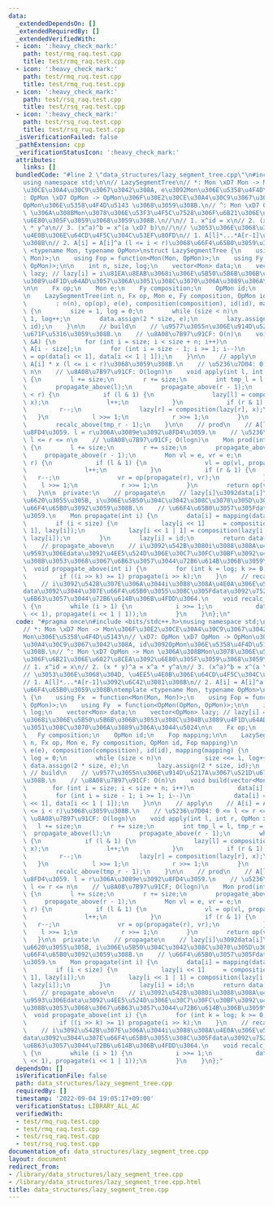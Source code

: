 ```yaml
---
data:
  _extendedDependsOn: []
  _extendedRequiredBy: []
  _extendedVerifiedWith:
  - icon: ':heavy_check_mark:'
    path: test/rmq_raq.test.cpp
    title: test/rmq_raq.test.cpp
  - icon: ':heavy_check_mark:'
    path: test/rmq_ruq.test.cpp
    title: test/rmq_ruq.test.cpp
  - icon: ':heavy_check_mark:'
    path: test/rsq_raq.test.cpp
    title: test/rsq_raq.test.cpp
  - icon: ':heavy_check_mark:'
    path: test/rsq_ruq.test.cpp
    title: test/rsq_ruq.test.cpp
  _isVerificationFailed: false
  _pathExtension: cpp
  _verificationStatusIcon: ':heavy_check_mark:'
  attributes:
    links: []
  bundledCode: "#line 2 \"data_structures/lazy_segment_tree.cpp\"\n#include <bits/stdc++.h>\n\
    using namespace std;\n\n// LazySegmentTree\n// *: Mon \xD7 Mon -> Mon\u306F\u30E2\
    \u30CE\u30A4\u30C9\u3067\u3042\u308A, e\u3092Mon\u306E\u5358\u4F4D\u5143\n// \xD7\
    : OpMon \xD7 OpMon -> OpMon\u306F\u30E2\u30CE\u30A4\u30C9\u3067\u3042\u308A, id\u3092\
    OpMon\u306E\u5358\u4F4D\u5143 \u3068\u3059\u308B.\n// ^: Mon \xD7 OpMon -> Mon\
    \ \u306A\u308BMon\u3078\u306E\u53F3\u4F5C\u7528\u306F\u6B21\u306E\u6027\u8CEA\u3092\
    \u6E80\u305F\u3059\u3068\u3059\u308B.\n//\n// 1. x^id = x\n// 2. (x * y)^a = x^a\
    \ * y^a\n// 3. (x^a)^b = x^(a \xD7 b)\n//\n// \u3053\u306E\u3068\u304D, \u4EE5\
    \u4E0B\u306E\u64CD\u4F5C\u304C\u53EF\u80FD\n// 1. A[l]*...*A[r-1]\u3092\u6C42\u3081\
    \u308B\n// 2. A[i] = A[i]^a (l <= i < r)\u3068\u66F4\u65B0\u3059\u308B\ntemplate\
    \ <typename Mon, typename OpMon>\nstruct LazySegmentTree {\n    using Fx  = function<Mon(Mon,\
    \ Mon)>;\n    using Fop = function<Mon(Mon, OpMon)>;\n    using Fy  = function<OpMon(OpMon,\
    \ OpMon)>;\n\n    int n, size, log;\n    vector<Mon> data;\n    vector<OpMon>\
    \ lazy; // lazy[i] = i\u81EA\u8EAB\u3068i\u306E\u5B50\u5B6B\u306B\u3053\u308C\u304B\
    \u3089\u4F1D\u64AD\u3057\u306A\u3051\u308C\u3070\u306A\u3089\u306A\u3044\u5024\
    \n\n    Fx op;\n    Mon e;\n    Fy composition;\n    OpMon id;\n    Fop mapping;\n\
    \n    LazySegmentTree(int n, Fx op, Mon e, Fy composition, OpMon id, Fop mapping)\n\
    \        : n(n), op(op), e(e), composition(composition), id(id), mapping(mapping)\
    \ {\n        size = 1, log = 0;\n        while (size < n)\n            size <<=\
    \ 1, log++;\n        data.assign(2 * size, e);\n        lazy.assign(2 * size,\
    \ id);\n    }\n\n    // build\n    // \u9577\u3055n\u306E\u914D\u5217A\u3067\u521D\
    \u671F\u5316\u3059\u308B.\n    // \u8A08\u7B97\u91CF: O(n)\n    void build(vector<Mon>\
    \ &A) {\n        for (int i = size; i < size + n; i++)\n            data[i] =\
    \ A[i - size];\n        for (int i = size - 1; i >= 1; i--)\n            data[i]\
    \ = op(data[i << 1], data[i << 1 | 1]);\n    }\n\n    // apply\n    // A[i] =\
    \ A[i] * x (l <= i < r)\u3068\u3059\u308B.\n    // \u5236\u7D04: 0 <= l <= r <=\
    \ n\n    // \u8A08\u7B97\u91CF: O(logn)\n    void apply(int l, int r, OpMon x)\
    \ {\n        l += size;\n        r += size;\n        int tmp_l = l, tmp_r = r;\n\
    \        propagate_above(l);\n        propagate_above(r - 1);\n        while (l\
    \ < r) {\n            if (l & 1) {\n                lazy[l] = composition(lazy[l],\
    \ x);\n                l++;\n            }\n            if (r & 1) {\n       \
    \         r--;\n                lazy[r] = composition(lazy[r], x);\n         \
    \   }\n            l >>= 1;\n            r >>= 1;\n        }\n        recalc_above(tmp_l);\n\
    \        recalc_above(tmp_r - 1);\n    }\n\n    // prod\n    // A[l]*...*A[r-1]\u3092\
    \u8FD4\u3059. l = r\u306A\u3089e\u3092\u8FD4\u3059.\n    // \u5236\u7D04: 0 <=\
    \ l <= r <= n\n    // \u8A08\u7B97\u91CF; O(logn)\n    Mon prod(int l, int r)\
    \ {\n        l += size;\n        r += size;\n        propagate_above(l);\n   \
    \     propagate_above(r - 1);\n        Mon vl = e, vr = e;\n        while (l <\
    \ r) {\n            if (l & 1) {\n                vl = op(vl, propagate(l));\n\
    \                l++;\n            }\n            if (r & 1) {\n             \
    \   r--;\n                vr = op(propagate(r), vr);\n            }\n        \
    \    l >>= 1;\n            r >>= 1;\n        }\n        return op(vl, vr);\n \
    \   }\n\n  private:\n    // propagate\n    // lazy[i]\u3092data[i]\u306B\u53CD\
    \u6620\u3055\u305B, i\u306E\u5B50\u304C\u3042\u308C\u3070\u305D\u306Elazy\u306E\
    \u66F4\u65B0\u3092\u3059\u308B.\n    // \u66F4\u65B0\u3057\u305Fdata[i]\u3092\u8FD4\
    \u3059.\n    Mon propagate(int i) {\n        data[i] = mapping(data[i], lazy[i]);\n\
    \        if (i < size) {\n            lazy[i << 1]     = composition(lazy[i <<\
    \ 1], lazy[i]);\n            lazy[i << 1 | 1] = composition(lazy[i << 1 | 1],\
    \ lazy[i]);\n        }\n        lazy[i] = id;\n        return data[i];\n    }\n\
    \    // propagate_above\n    // i\u3092\u542B\u3080i\u3088\u308A\u4E0A\u306E\u533A\
    \u9593\u306Edata\u3092\u4EE5\u524D\u306E\u30C7\u30FC\u30BF\u3092\u4F1D\u64AD\u3059\
    \u308B\u3053\u3068\u3067\u6B63\u3057\u3044\u72B6\u614B\u306B\u3059\u308B.\n  \
    \  void propagate_above(int i) {\n        for (int k = log; k >= 0; k--)\n   \
    \         if ((i >> k) >= 1) propagate(i >> k);\n    }\n    // recalc_above\n\
    \    // i\u3092\u542B\u307E\u306A\u3044i\u3088\u308A\u4E0A\u306E\u533A\u9593\u306E\
    data\u3092\u3044\u307E\u66F4\u65B0\u3055\u308C\u305Fdata\u3092\u7528\u3044\u3066\
    \u6B63\u3057\u3044\u72B6\u614B\u306B\u4FDD\u3064.\n    void recalc_above(int i)\
    \ {\n        while (i > 1) {\n            i >>= 1;\n            data[i] = op(propagate(i\
    \ << 1), propagate(i << 1 | 1));\n        }\n    }\n};\n"
  code: "#pragma once\n#include <bits/stdc++.h>\nusing namespace std;\n\n// LazySegmentTree\n\
    // *: Mon \xD7 Mon -> Mon\u306F\u30E2\u30CE\u30A4\u30C9\u3067\u3042\u308A, e\u3092\
    Mon\u306E\u5358\u4F4D\u5143\n// \xD7: OpMon \xD7 OpMon -> OpMon\u306F\u30E2\u30CE\
    \u30A4\u30C9\u3067\u3042\u308A, id\u3092OpMon\u306E\u5358\u4F4D\u5143 \u3068\u3059\
    \u308B.\n// ^: Mon \xD7 OpMon -> Mon \u306A\u308BMon\u3078\u306E\u53F3\u4F5C\u7528\
    \u306F\u6B21\u306E\u6027\u8CEA\u3092\u6E80\u305F\u3059\u3068\u3059\u308B.\n//\n\
    // 1. x^id = x\n// 2. (x * y)^a = x^a * y^a\n// 3. (x^a)^b = x^(a \xD7 b)\n//\n\
    // \u3053\u306E\u3068\u304D, \u4EE5\u4E0B\u306E\u64CD\u4F5C\u304C\u53EF\u80FD\n\
    // 1. A[l]*...*A[r-1]\u3092\u6C42\u3081\u308B\n// 2. A[i] = A[i]^a (l <= i < r)\u3068\
    \u66F4\u65B0\u3059\u308B\ntemplate <typename Mon, typename OpMon>\nstruct LazySegmentTree\
    \ {\n    using Fx  = function<Mon(Mon, Mon)>;\n    using Fop = function<Mon(Mon,\
    \ OpMon)>;\n    using Fy  = function<OpMon(OpMon, OpMon)>;\n\n    int n, size,\
    \ log;\n    vector<Mon> data;\n    vector<OpMon> lazy; // lazy[i] = i\u81EA\u8EAB\
    \u3068i\u306E\u5B50\u5B6B\u306B\u3053\u308C\u304B\u3089\u4F1D\u64AD\u3057\u306A\
    \u3051\u308C\u3070\u306A\u3089\u306A\u3044\u5024\n\n    Fx op;\n    Mon e;\n \
    \   Fy composition;\n    OpMon id;\n    Fop mapping;\n\n    LazySegmentTree(int\
    \ n, Fx op, Mon e, Fy composition, OpMon id, Fop mapping)\n        : n(n), op(op),\
    \ e(e), composition(composition), id(id), mapping(mapping) {\n        size = 1,\
    \ log = 0;\n        while (size < n)\n            size <<= 1, log++;\n       \
    \ data.assign(2 * size, e);\n        lazy.assign(2 * size, id);\n    }\n\n   \
    \ // build\n    // \u9577\u3055n\u306E\u914D\u5217A\u3067\u521D\u671F\u5316\u3059\
    \u308B.\n    // \u8A08\u7B97\u91CF: O(n)\n    void build(vector<Mon> &A) {\n \
    \       for (int i = size; i < size + n; i++)\n            data[i] = A[i - size];\n\
    \        for (int i = size - 1; i >= 1; i--)\n            data[i] = op(data[i\
    \ << 1], data[i << 1 | 1]);\n    }\n\n    // apply\n    // A[i] = A[i] * x (l\
    \ <= i < r)\u3068\u3059\u308B.\n    // \u5236\u7D04: 0 <= l <= r <= n\n    //\
    \ \u8A08\u7B97\u91CF: O(logn)\n    void apply(int l, int r, OpMon x) {\n     \
    \   l += size;\n        r += size;\n        int tmp_l = l, tmp_r = r;\n      \
    \  propagate_above(l);\n        propagate_above(r - 1);\n        while (l < r)\
    \ {\n            if (l & 1) {\n                lazy[l] = composition(lazy[l],\
    \ x);\n                l++;\n            }\n            if (r & 1) {\n       \
    \         r--;\n                lazy[r] = composition(lazy[r], x);\n         \
    \   }\n            l >>= 1;\n            r >>= 1;\n        }\n        recalc_above(tmp_l);\n\
    \        recalc_above(tmp_r - 1);\n    }\n\n    // prod\n    // A[l]*...*A[r-1]\u3092\
    \u8FD4\u3059. l = r\u306A\u3089e\u3092\u8FD4\u3059.\n    // \u5236\u7D04: 0 <=\
    \ l <= r <= n\n    // \u8A08\u7B97\u91CF; O(logn)\n    Mon prod(int l, int r)\
    \ {\n        l += size;\n        r += size;\n        propagate_above(l);\n   \
    \     propagate_above(r - 1);\n        Mon vl = e, vr = e;\n        while (l <\
    \ r) {\n            if (l & 1) {\n                vl = op(vl, propagate(l));\n\
    \                l++;\n            }\n            if (r & 1) {\n             \
    \   r--;\n                vr = op(propagate(r), vr);\n            }\n        \
    \    l >>= 1;\n            r >>= 1;\n        }\n        return op(vl, vr);\n \
    \   }\n\n  private:\n    // propagate\n    // lazy[i]\u3092data[i]\u306B\u53CD\
    \u6620\u3055\u305B, i\u306E\u5B50\u304C\u3042\u308C\u3070\u305D\u306Elazy\u306E\
    \u66F4\u65B0\u3092\u3059\u308B.\n    // \u66F4\u65B0\u3057\u305Fdata[i]\u3092\u8FD4\
    \u3059.\n    Mon propagate(int i) {\n        data[i] = mapping(data[i], lazy[i]);\n\
    \        if (i < size) {\n            lazy[i << 1]     = composition(lazy[i <<\
    \ 1], lazy[i]);\n            lazy[i << 1 | 1] = composition(lazy[i << 1 | 1],\
    \ lazy[i]);\n        }\n        lazy[i] = id;\n        return data[i];\n    }\n\
    \    // propagate_above\n    // i\u3092\u542B\u3080i\u3088\u308A\u4E0A\u306E\u533A\
    \u9593\u306Edata\u3092\u4EE5\u524D\u306E\u30C7\u30FC\u30BF\u3092\u4F1D\u64AD\u3059\
    \u308B\u3053\u3068\u3067\u6B63\u3057\u3044\u72B6\u614B\u306B\u3059\u308B.\n  \
    \  void propagate_above(int i) {\n        for (int k = log; k >= 0; k--)\n   \
    \         if ((i >> k) >= 1) propagate(i >> k);\n    }\n    // recalc_above\n\
    \    // i\u3092\u542B\u307E\u306A\u3044i\u3088\u308A\u4E0A\u306E\u533A\u9593\u306E\
    data\u3092\u3044\u307E\u66F4\u65B0\u3055\u308C\u305Fdata\u3092\u7528\u3044\u3066\
    \u6B63\u3057\u3044\u72B6\u614B\u306B\u4FDD\u3064.\n    void recalc_above(int i)\
    \ {\n        while (i > 1) {\n            i >>= 1;\n            data[i] = op(propagate(i\
    \ << 1), propagate(i << 1 | 1));\n        }\n    }\n};"
  dependsOn: []
  isVerificationFile: false
  path: data_structures/lazy_segment_tree.cpp
  requiredBy: []
  timestamp: '2022-09-04 19:05:17+09:00'
  verificationStatus: LIBRARY_ALL_AC
  verifiedWith:
  - test/rmq_ruq.test.cpp
  - test/rmq_raq.test.cpp
  - test/rsq_raq.test.cpp
  - test/rsq_ruq.test.cpp
documentation_of: data_structures/lazy_segment_tree.cpp
layout: document
redirect_from:
- /library/data_structures/lazy_segment_tree.cpp
- /library/data_structures/lazy_segment_tree.cpp.html
title: data_structures/lazy_segment_tree.cpp
---
```

